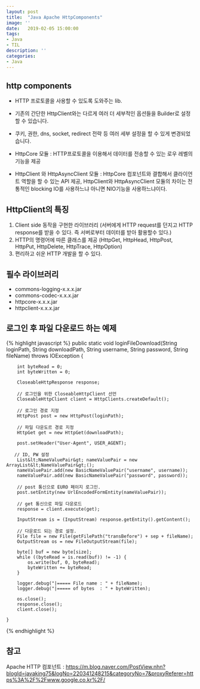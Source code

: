 ```yaml
---
layout: post
title:  "Java Apache HttpComponents"
image: ''
date:   2019-02-05 15:00:00
tags:
- Java
- TIL
description: ''
categories:
- Java
---
```


## http components
- HTTP 프로토콜을 사용할 수 있도록 도와주는 lib.
- 기존의 간단한 HttpClient와는 다르게 여러 더 세부적인 옵션들을 Builder로 설정할 수 있습니다.
- 쿠키, 권한, dns, socket, redirect 전략 등 여러 세부 설정을 할 수 있게 변경되었습니다.

- HttpCore 모듈 : HTTP프로토콜을 이용해서 데이터를 전송할 수 있는 로우 레벨의 기능을 제공
- HttpClient 와 HttpAsyncClient 모듈 : HttpCore 컴포넌트와 결합해서 클라이언트 역할을 할 수 있는 API 제공,
  HttpClient와 HttpAsyncClient 모듈의 차이는 전통적인 blocking IO를 사용하느냐 아니면 NIO기능을 사용하느냐이다. 

## HttpClient의 특징
1. Client side 동작을 구현한 라이브러리
  (서버에게 HTTP request를 던지고 HTTP response를 받을 수 있다. 즉 서버로부터 데이터를 받아 활용할수 있다.)
2. HTTP의 명령어에 따른 클래스를 제공
  (HttpGet, HttpHead, HttpPost, HttpPut, HttpDelete, HttpTrace, HttpOption)
3. 편리하고 쉬운 HTTP 개발을 할 수 있다.

## 필수 라이브러리
- commons-logging-x.x.x.jar
- commons-codec-x.x.x.jar
- httpcore-x.x.x.jar
- httpclient-x.x.x.jar

## 로그인 후 파일 다운로드 하는 예제
{% highlight javascript %}
    public static void loginFileDownload(String loginPath, String downloadPath, String username, String password, String fileName) throws IOException {
        
        int byteRead = 0;
        int byteWritten = 0;

        CloseableHttpResponse response;
        
        // 로그인을 위한 CloseableHttpClient 선언
        CloseableHttpClient client = HttpClients.createDefault();
        
        // 로그인 경로 지정
        HttpPost post = new HttpPost(loginPath);
        
        // 파일 다운도르 경로 지정
        HttpGet get = new HttpGet(downloadPath);
        
        post.setHeader("User-Agent", USER_AGENT);
        
       // ID, PW 설정
        List&lt;NameValuePair&gt; nameValuePair = new ArrayList&lt;NameValuePair&gt;();
        nameValuePair.add(new BasicNameValuePair("username", username));
        nameValuePair.add(new BasicNameValuePair("password", password));
        
        // post 통신으로 EURO 페이지 로그인.
        post.setEntity(new UrlEncodedFormEntity(nameValuePair));
        
        // get 통신으로 파일 다운로드
        response = client.execute(get);
        
        InputStream is = (InputStream) response.getEntity().getContent();
        
        // 다운로드 되는 경로 설정.
        File file = new File(getFilePath("transBefore") + sep + fileName);
        OutputStream os = new FileOutputStream(file);
        
        byte[] buf = new byte[size];
        while ((byteRead = is.read(buf)) != -1) {
        	os.write(buf, 0, byteRead);
        	byteWritten += byteRead;
        }
        
        logger.debug("|===== File name : " + fileName);
        logger.debug("|===== of bytes  : " + byteWritten);
        
        os.close();
        response.close();
        client.close();
        
    }
{% endhighlight %}

## 참고
Apache HTTP 컴포넌트 : <https://m.blog.naver.com/PostView.nhn?blogId=javaking75&logNo=220341248215&categoryNo=7&proxyReferer=https%3A%2F%2Fwww.google.co.kr%2F/>
